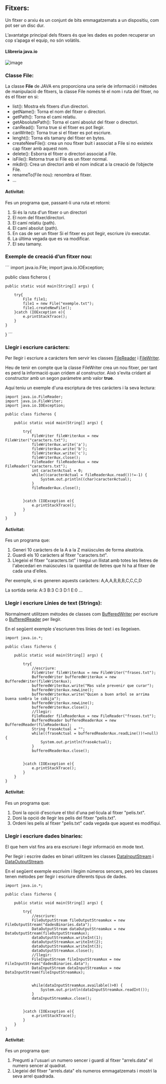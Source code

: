 ## Fitxers:

Un fitxer o arxiu és un conjunt de bits emmagatzemats a un dispositiu, com pot ser un disc dur.

L’avantatge principal dels fitxers és que les dades es poden recuperar un cop s’apaga el equip, no són volàtils.

#### Llibreria java.io

![image](https://user-images.githubusercontent.com/110727546/201608056-7ce264dc-9e8b-4c84-bbf8-d904603c9818.png)

### Classe File:

La classe **File** de JAVA ens proporciona una serie de informació i mètodes de manipulació de fitxers, la classe File només té el nom i ruta del fitxer, no és el fitxer en si:

- list(): Mostra els fitxers d’un directori.
- getName(): Torna el nom del fitxer o directori.
- getPath(): Torna el cami relatiu.
- getAbsolutePath(): Torna el camí absolut del fitxer o directori.
- canRead(): Torna true si el fitxer es pot llegir.
- canWrite(): Torna true si el fitxer es pot escriure.
- lenght(): Torna els tamany del fitxer en bytes.
- createNewFile(): crea un nou fitxer buit i associat a File si no existeix cap fitxer amb aquest nom.
- delete(): Esborra el fitxer o directori associat a File.
- isFile(): Retorna true si File es un fitxer normal.
- mkdir(): Crea un directori amb el nom indicat a la creació de l’objecte File.
- renameTo(File nou): renombra el fitxer.
- ...

#### Activitat:

Fes un programa que, passant-li una ruta et retorni:

1. Si és la ruta d'un fitxer o un directori
2. El nom del fitxer/directori.
3. El camí relatiu (path).
4. El camí absolut (path).
5. En cas de ser un fitxer Si el fitxer es pot llegir, escriure i/o executar.
6. La última vegada que es va modificar.
7. El seu tamany.

### Exemple de creació d’un fitxer nou:

´´´
import java.io.File;
import java.io.IOException;

public class ficheros {

    public static void main(String[] args) {

        try{
            File file1;
            file1 = new File("exemple.txt");
            file1.createNewFile();
        }catch (IOException e){
            e.printStackTrace();
        }
    }
}
´´´

### Llegir i escriure carácters:

Per llegir i escriure a carácters fem servir les classes [FileReader](https://docs.oracle.com/javase/7/docs/api/java/io/FileReader.html) i [FileWriter](https://docs.oracle.com/javase/7/docs/api/java/io/FileWriter.html).

Heu de tenir en compte que la classe FileWriter crea un nou fitxer, per tant es perd la informació quan cridem al constructor. Això s'evita cridant al constructor amb un segon paràmetre amb valor **true**.

Aquí teniu un exemple d'una escriptura de tres carácters i la seva lectura:

```
import java.io.FileReader;
import java.io.FileWriter;
import java.io.IOException;

public class ficheros {

    public static void main(String[] args) {

        try{
            FileWriter fileWriterAux = new FileWriter("caracters.txt");
            fileWriterAux.write('a');
            fileWriterAux.write('b');
            fileWriterAux.write('c');
            fileWriterAux.close();
            FileReader fileReaderAux = new FileReader("caracters.txt");
            int caracterActual = 0;
            while((caracterActual = fileReaderAux.read())!=-1) {
                System.out.println((char)caracterActual);
            }
            fileReaderAux.close();


        }catch (IOException e){
            e.printStackTrace();
        }
    }
}
```

#### Activitat:

Fes un programa que:

1. Generi 10 caràcters de la A a la Z maiúscules de forma aleatòria.
2. Guardi els 10 caràcters al fitxer "caracters.txt".
3. Llegeixi el fitxer "caracters.txt" i tregui un llistat amb totes les lletres de l'abecedari en maiúscules i la quantitat de lletres que hi ha al fitxer de cada una d'elles.

Per exemple, si es generen aquests caràcters: A,A,A,B,B,B,C,C,C,D

La sortida seria: 
A:3
B:3
C:3
D:1
E:0
...


### Llegir i escriure Línies de text (Strings):

Normalment utilitzem métodes de classes com [BufferedWriter](https://docs.oracle.com/javase/7/docs/api/java/io/BufferedWriter.html) per escriure o [BufferedReader](https://docs.oracle.com/javase/7/docs/api/java/io/BufferedReader.html) per llegir.

En el següent exemple s'escriuren tres línies de text i es llegeixen.
```
import java.io.*;

public class ficheros {

    public static void main(String[] args) {

        try{
            //escriure:
            FileWriter fileWriterAux = new FileWriter("frases.txt");
            BufferedWriter bufferedWriterAux = new BufferedWriter(fileWriterAux);
            bufferedWriterAux.write("Mas vale prevenir que curar");
            bufferedWriterAux.newLine();
            bufferedWriterAux.write("Quien a buen arbol se arrima buena sombra le cobija");
            bufferedWriterAux.newLine();
            bufferedWriterAux.close();
            //llegir:
            FileReader fileReaderAux = new FileReader("frases.txt");
            BufferedReader bufferedReaderAux = new BufferedReader(fileReaderAux);
            String fraseActual = "";
            while((fraseActual = bufferedReaderAux.readLine())!=null) {
                System.out.println(fraseActual);
            }
            bufferedReaderAux.close();


        }catch (IOException e){
            e.printStackTrace();
        }
    }
}
```

#### Activitat:

Fes un programa que:

1. Doni la opció d'escriure el títol d'una pel·licula al fitxer "pelis.txt".
2. Doni la opció de llegir les pelis del fitxer "pelis.txt".
3. Ordeni les pelis al fitxer "pelis.txt" cada vegada que aquest es modifiqui.


### Llegir i escriure dades binaries:

El que hem vist fins ara era escriure i llegir informació en mode text.

Per llegir i escrire dades en binari utilitzem les classes [DataInputStream](https://docs.oracle.com/javase/7/docs/api/java/io/DataInputStream.html) i  [DataOutputStream](https://docs.oracle.com/javase/7/docs/api/java/io/DataOutputStream.html).

En el següent exemple escrivim i llegim números sencers, però les classes tenen mètodes per llegir i escriure diferents tipus de dades.

```
import java.io.*;

public class ficheros {

    public static void main(String[] args) {

        try{
            //escriure:
            FileOutputStream fileOutputStreamAux = new FileOutputStream("dadesBinaries.data");
            DataOutputStream dataOutputStreamAux = new DataOutputStream(fileOutputStreamAux);
            dataOutputStreamAux.writeInt(1);
            dataOutputStreamAux.writeInt(2);
            dataOutputStreamAux.writeInt(3);
            dataOutputStreamAux.close();
            //llegir:
            FileInputStream fileInputStreamAux = new FileInputStream("dadesBinaries.data");
            DataInputStream dataInputStreamAux = new DataInputStream(fileInputStreamAux);


            while(dataInputStreamAux.available()>0) {
                System.out.println(dataInputStreamAux.readInt());
            }
            dataInputStreamAux.close();


        }catch (IOException e){
            e.printStackTrace();
        }
    }
}
```

#### Activitat:

Fes un programa que:

1. Pregunti a l'usuari un numero sencer i guardi al fitxer "arrels.data" el numero sencer al quadrat.
2. Llegeixi del fitxer "arrels.data" els numeros emmagatzemats i mostri la seva arrel quadrada.


